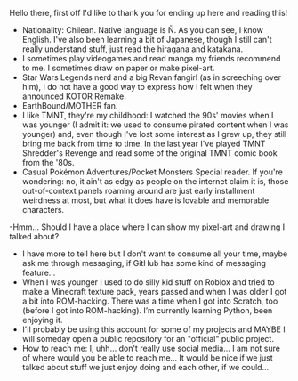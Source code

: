 Hello there, first off I'd like to thank you for ending up here and reading this!
- Nationality: Chilean. Native language is Ñ. As you can see, I know English. I've also been learning a bit of Japanese, though I still can't really understand stuff, just read the
  hiragana and katakana.  
- I sometimes play videogames and read manga my friends recommend to me. I sometimes draw on paper or make pixel-art.
- Star Wars Legends nerd and a big Revan fangirl (as in screeching over him), I do not have a good way to express how I felt when they announced KOTOR Remake.
- EarthBound/MOTHER fan.
- I like TMNT, they're my childhood: I watched the 90s' movies when I was younger (I admit it: we used to consume pirated content when I was younger) and, even though I've lost some
  interest as I grew up, they still bring me back from time to time. In the last year I've played TMNT Shredder's Revenge and read some of the original TMNT comic book from the '80s.
- Casual Pokémon Adventures/Pocket Monsters Special reader. If you're wondering: no, it ain't as edgy as people on the internet claim it is, those out-of-context panels roaming
  around are just early installment weirdness at most, but what it does have is lovable and memorable characters.

-Hmm... Should I have a place where I can show my pixel-art and drawing I talked about?
- I have more to tell here but I don't want to consume all your time, maybe ask me through messaging, if GitHub has some kind of messaging feature...
- When I was younger I used to do silly kid stuff on Roblox and tried to make a Minecraft texture pack, years passed and when I was older I got a bit into ROM-hacking. There was a
  time when I got into Scratch, too (before I got into ROM-hacking). I’m currently learning Python, been enjoying it.
- I'll probably be using this account for some of my projects and MAYBE I will someday open a public repository for an "official" public project.
- How to reach me: I, uhh... don't really use social media... I am not sure of where would you be able to reach me... It would be nice if we just talked about stuff we just enjoy
  doing and each other, if we could...

<!---
Kdekalcio/Kdekalcio is a ✨ special ✨ repository because its `README.md` (this file) appears on your GitHub profile.
You can click the Preview link to take a look at your changes.
--->
